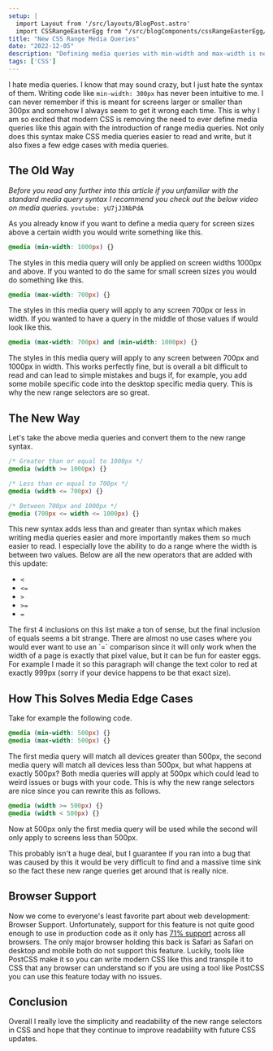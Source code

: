 ```yaml
---
setup: |
  import Layout from '/src/layouts/BlogPost.astro'
  import CSSRangeEasterEgg from "/src/blogComponents/cssRangeEasterEgg/CSSRangeEasterEgg.astro"
title: "New CSS Range Media Queries"
date: "2022-12-05"
description: "Defining media queries with min-width and max-width is not super intuitive which is why CSS added range media queries and they are amazing."
tags: ['CSS']
---
```



I hate media queries. I know that may sound crazy, but I just hate the syntax of them. Writing code like `min-width: 300px` has never been intuitive to me. I can never remember if this is meant for screens larger or smaller than 300px and somehow I always seem to get it wrong each time. This is why I am so excited that modern CSS is removing the need to ever define media queries like this again with the introduction of range media queries. Not only does this syntax make CSS media queries easier to read and write, but it also fixes a few edge cases with media queries.

## The Old Way

*Before you read any further into this article if you unfamiliar with the standard media query syntax I recommend you check out the below video on media queries.*
`youtube: yU7jJ3NbPdA`

As you already know if you want to define a media query for screen sizes above a certain width you would write something like this.
```css
@media (min-width: 1000px) {}
```
The styles in this media query will only be applied on screen widths 1000px and above. If you wanted to do the same for small screen sizes you would do something like this.
```css
@media (max-width: 700px) {}
```
The styles in this media query will apply to any screen 700px or less in width. If you wanted to have a query in the middle of those values if would look like this.
```css
@media (max-width: 700px) and (min-width: 1000px) {}
```
The styles in this media query will apply to any screen between 700px and 1000px in width. This works perfectly fine, but is overall a bit difficult to read and can lead to simple mistakes and bugs if, for example, you add some mobile specific code into the desktop specific media query. This is why the new range selectors are so great.

## The New Way

Let's take the above media queries and convert them to the new range syntax.
```css
/* Greater than or equal to 1000px */
@media (width >= 1000px) {}

/* Less than or equal to 700px */
@media (width <= 700px) {}

/* Between 700px and 1000px */
@media (700px <= width <= 1000px) {}
```
This new syntax adds less than and greater than syntax which makes writing media queries easier and more importantly makes them so much easier to read. I especially love the ability to do a range where the width is between two values. Below are all the new operators that are added with this update:

* `<`
* `<=`
* `>`
* `>=`
* `=`

<CSSRangeEasterEgg>
  The first 4 inclusions on this list make a ton of sense, but the final inclusion of equals seems a bit strange. There are almost no use cases where you would ever want to use an `=` comparison since it will only work when the width of a page is exactly that pixel value, but it can be fun for easter eggs. For example I made it so this paragraph will change the text color to red at exactly 999px (sorry if your device happens to be that exact size).
</CSSRangeEasterEgg>

## How This Solves Media Edge Cases

Take for example the following code.
```css
@media (min-width: 500px) {}
@media (max-width: 500px) {}
```
The first media query will match all devices greater than 500px, the second media query will match all devices less than 500px, but what happens at exactly 500px? Both media queries will apply at 500px which could lead to weird issues or bugs with your code. This is why the new range selectors are nice since you can rewrite this as follows.
```css
@media (width >= 500px) {}
@media (width < 500px) {}
```
Now at 500px only the first media query will be used while the second will only apply to screens less than 500px.

This probably isn't a huge deal, but I guarantee if you ran into a bug that was caused by this it would be very difficult to find and a massive time sink so the fact these new range queries get around that is really nice.

## Browser Support

Now we come to everyone's least favorite part about web development: Browser Support. Unfortunately, support for this feature is not quite good enough to use in production code as it only has [71% support](https://caniuse.com/css-media-range-syntax) across all browsers. The only major browser holding this back is Safari as Safari on desktop and mobile both do not support this feature. Luckily, tools like PostCSS make it so you can write modern CSS like this and transpile it to CSS that any browser can understand so if you are using a tool like PostCSS you can use this feature today with no issues.

## Conclusion

Overall I really love the simplicity and readability of the new range selectors in CSS and hope that they continue to improve readability with future CSS updates.

